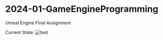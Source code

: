 # 2024-01-GameEngineProgramming
 Unreal Engine Final Assignment

 Current State:
![test](https://github.com/areasplash/2024-01-GameEngineProgramming/assets/50064865/522a7702-2dbe-4dbd-b736-2d35f328a135)
